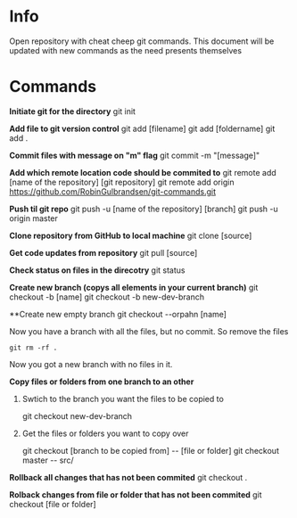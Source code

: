 # Info

Open repository with cheat cheep git commands. This document will be updated with new commands as the need presents themselves

# Commands

**Initiate git for the directory**
	git init

**Add file to git version control**
	git add [filename]
	git add [foldername]
	git add .

**Commit files with message on "m" flag**
	git commit -m "[message]"

**Add which remote location code should be commited to**
	git remote add [name of the repository] [git repository]
	git remote add origin https://github.com/RobinGulbrandsen/git-commands.git

**Push til git repo**
	git push -u [name of the repository] [branch]
	git push -u origin master

**Clone repository from GitHub to local machine**
	git clone [source]

**Get code updates from repository**
	git pull [source]

**Check status on files in the direcotry**
	git status

**Create new branch (copys all elements in your current branch)**
	git checkout -b [name]
	git checkout -b new-dev-branch

**Create new empty branch
	git checkout --orpahn [name]

Now you have a branch with all the files, but no commit. So remove the files

	git rm -rf .

Now you got a new branch with no files in it.

**Copy files or folders from one branch to an other**

1. Swtich to the branch you want the files to be copied to

	git checkout new-dev-branch

2. Get the files or folders you want to copy over

	git checkout [branch to be copied from] -- [file or folder]
	git checkout master -- src/

**Rollback all changes that has not been commited**
	git checkout .

**Rolback changes from file or folder that has not been commited**
	git checkout [file or folder]
